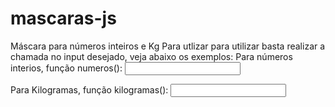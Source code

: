 # mascaras-js
Máscara para números inteiros e Kg
Para utlizar para utilizar basta realizar a chamada no input desejado, veja abaixo os exemplos:
Para números interios, função numeros():
 <input type="text" name="campo1" onkeyup="javascript : numeros(event,this);"  />
 
 Para Kilogramas, função kilogramas():
 <input type="text" name="campo2" onkeyup="javascript : kilogramas(event,this);" />
